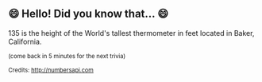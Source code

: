 ## 😄 Hello! Did you know that... 😄
135 is the height of the World's tallest thermometer in feet located in Baker, California.

<sup>(come back in 5 minutes for the next trivia)</sup>


<sup>Credits: http://numbersapi.com</sup>
